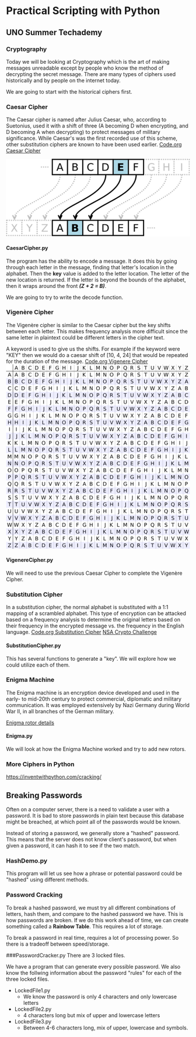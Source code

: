 # Practical Scripting with Python
## UNO Summer Techademy

### Cryptography
Today we will be looking at Cryptography which is the art of making messages unreadable except by people who know the method of decrypting the secret message. There are many types of ciphers used historically and by people on the internet today.

We are going to start with the historical ciphers first.

### Caesar Cipher
The Caesar cipher is named after Julius Caesar, who, according to Suetonius, used it with a shift of three (A becoming D when encrypting, and D becoming A when decrypting) to protect messages of military significance. While Caesar's was the first recorded use of this scheme, other substitution ciphers are known to have been used earlier.
[Code.org Caesar Cipher](https://studio.code.org/s/csp4-2019/stage/7/puzzle/2)

![Caesar Cipher Image](images/Caesar_cipher.svg)
#### CaesarCipher.py
The program has the ability to encode a message. It does this by going through each letter in the message, finding that letter's location in the alphabet. Then the **key** value is added to the letter location. The letter of the new location is returned. If the letter is beyond the bounds of the alphabet, then it wraps around the front ***(Z + 2 = B)***.

We are going to try to write the decode function.

### Vigenère Cipher

The Vigenère cipher is similar to the Caesar cipher but the key shifts between each letter.  This makes frequency analysis more difficult since the same letter in plaintext could be different letters in the cipher text.

A keyword is used to give us the shifts. For example if the keyword were "KEY" then we would do a caesar shift of [10, 4, 24] that would be repeated for the duration of the message.
[Code.org Vigenere Cipher](https://studio.code.org/s/csp4-2019/stage/8/puzzle/2)
![Vigenere Square Image](images/Vigenere_square.svg)

#### VigenereCipher.py
We will need to use the previous Caesar Cipher to complete the Vigenère Cipher.

### Substitution Cipher
In a substitution cipher, the normal alphabet is substituted with a 1:1 mapping of a scrambled alphabet. This type of encryption can be attacked based on a frequency analysis to determine the original letters based on their frequency in the encrypted message vs. the frequency in the English language.
[Code.org Substitution Cipher](https://studio.code.org/s/csp4-2019/stage/7/puzzle/5)
[NSA Crypto Challenge](https://cryptochallenge.io/)

#### SubstitutionCipher.py
This has several functions to generate a "key". We will explore how we could utilize each of them.

### Enigma Machine
The Enigma machine is an encryption device developed and used in the early- to mid-20th century to protect commercial, diplomatic and military communication. It was employed extensively by Nazi Germany during World War II, in all branches of the German military.

[Enigma rotor details](https://en.wikipedia.org/wiki/Enigma_rotor_details)

#### Enigma.py
We will look at how the Enigma Machine worked and try to add new rotors.

### More Ciphers in Python
https://inventwithpython.com/cracking/

## Breaking Passwords
Often on a computer server, there is a need to validate a user with a password. It is bad to store passwords in plain text because this database might be breached, at which point all of the passwords would be known.

Instead of storing a password, we generally store a "hashed" password. This means that the server does not know client's password, but when given a password, it can hash it to see if the two match.

### HashDemo.py
This program will let us see how a phrase or potential password could be "hashed" using different methods.

### Password Cracking
To break a hashed password, we must try all different combinations of letters, hash them, and compare to the hashed password we have. This is how passwords are broken. If we do this work ahead of time, we can create something called a **Rainbow Table**. This requires a lot of storage.

To break a password in real time, requires a lot of processing power. So there is a tradeoff between speed/storage.

###PasswordCracker.py
There are 3 locked files.

We have a program that can generate every possible password. We also know the follwing information about the password "rules" for each of the three locked files.
- LockedFile1.py
  - We know the password is only 4 characters and only lowercase letters
- LockedFile2.py
  - 4 characters long but mix of upper and lowercase letters
- LockedFile3.py
  - Between 4-6 characters long, mix of upper, lowercase and symbols.
